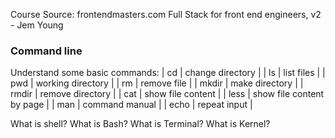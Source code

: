 Course Source:
frontendmasters.com
Full Stack for front end engineers, v2 - Jem Young

### Command line
Understand some basic commands: 
| cd | change directory |
| ls | list files |
| pwd | working directory |
| rm | remove file |
| mkdir | make directory |
| rmdir | remove directory |
| cat | show file content |
| less | show file content by page |
| man | command manual |
| echo | repeat input |

What is shell?
What is Bash?
What is Terminal?
What is Kernel?
